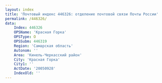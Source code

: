 ```yaml
---
layout: index
title: 'Почтовый индекс 446326: отделение почтовой связи Почты России'
permalink: /446326/
data:
    Index: 446326
    OPSName: 'Красная Горка'
    OPSType: О
    OPSSubm: 446319
    Region: 'Самарская область'
    Autonom: ''
    Area: 'Кинель-Черкасский район'
    City: 'Красная Горка'
    City1: ''
    ActDate: '20050928'
    IndexOld: ''
---
```

